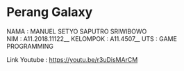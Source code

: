 # Perang Galaxy
NAMA     : MANUEL SETYO SAPUTRO SRIWIBOWO<br/>
NIM      : A11.2018.11122__
KELOMPOK : A11.4507__
UTS      : GAME PROGRAMMING

Link Youtube :
https://youtu.be/r3uDisMArCM
